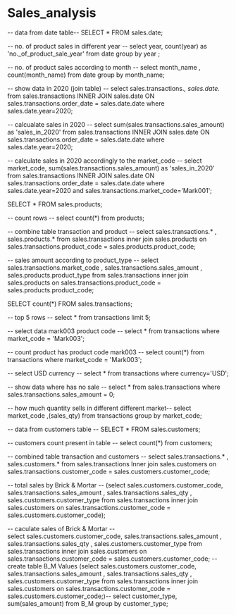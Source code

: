 # Sales_analysis

-- data from date table--
SELECT * FROM sales.date;

-- no. of product sales in different year --
select year, count(year) as 'no._of_product_sale_year' from date group by year ; 

-- no. of product sales according to month --
select month_name , count(month_name) from date group by month_name;

-- show data in 2020 (join table) --
select sales.transactions.*, sales.date.* from sales.transactions INNER JOIN sales.date ON sales.transactions.order_date = sales.date.date where sales.date.year=2020;

-- calcualate sales in 2020 --
select sum(sales.transactions.sales_amount) as 'sales_in_2020' from  sales.transactions  INNER JOIN sales.date ON sales.transactions.order_date = sales.date.date where sales.date.year=2020;

-- calculate sales in 2020 accordingly to the market_code --
select market_code, sum(sales.transactions.sales_amount) as 'sales_in_2020' from  sales.transactions  INNER JOIN sales.date ON sales.transactions.order_date = sales.date.date where sales.date.year=2020 and sales.transactions.market_code='Mark001';

SELECT * FROM sales.products;

-- count rows --
select count(*) from products;

-- combine table transaction and product --
select sales.transactions.* , sales.products.* from sales.transactions inner join sales.products on sales.transactions.product_code = sales.products.product_code;

-- sales amount according to product_type --
select sales.transactions.market_code , sales.transactions.sales_amount , sales.products.product_type from sales.transactions inner join sales.products on sales.transactions.product_code = sales.products.product_code;

SELECT count(*) FROM sales.transactions;

-- top 5 rows --
select * from transactions  limit 5;

-- select data mark003 product code --
select * from transactions where market_code = 'Mark003';

-- count product has product code mark003 --
select count(*) from transactions where market_code = 'Mark003';

-- select USD currency --
select * from transactions where currency='USD';

-- show data where has no sale -- 
select * from sales.transactions where sales.transactions.sales_amount = 0;

-- how much quantity sells in different different market--
select market_code ,(sales_qty) from transactions group by market_code;

-- data from customers table --
SELECT * FROM sales.customers;

-- customers count present in table --
select count(*) from customers;

-- combined table transaction and customers --
select sales.transactions.* , sales.customers.* from sales.transactions Inner join sales.customers on sales.transactions.customer_code = sales.customers.customer_code;

-- total sales by Brick & Mortar --
(select sales.customers.customer_code, sales.transactions.sales_amount , sales.transactions.sales_qty  , sales.customers.customer_type from sales.transactions inner join sales.customers on sales.transactions.customer_code = sales.customers.customer_code);

-- caculate sales of Brick & Mortar --  
select sales.customers.customer_code, sales.transactions.sales_amount , sales.transactions.sales_qty  , sales.customers.customer_type from sales.transactions inner join sales.customers on sales.transactions.customer_code = sales.customers.customer_code;
-- create table B_M Values (select sales.customers.customer_code, sales.transactions.sales_amount , sales.transactions.sales_qty  , sales.customers.customer_type from sales.transactions inner join sales.customers on sales.transactions.customer_code = sales.customers.customer_code;)--
select customer_type, sum(sales_amount) from B_M group by customer_type;
